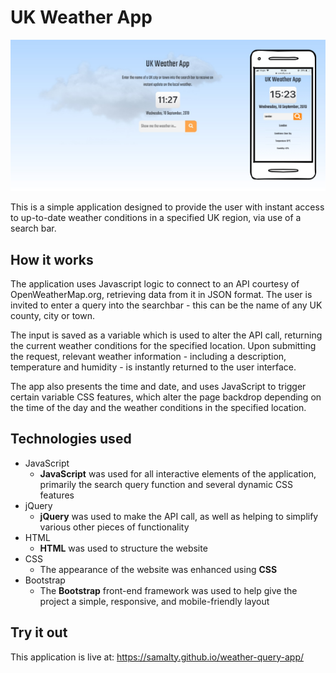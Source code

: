 # UK Weather App

![](static/weatherapp.PNG)

This is a simple application designed to provide the user with instant access to up-to-date 
weather conditions in a specified UK region, via use of a search bar.

## How it works

The application uses Javascript logic to connect to an API courtesy of OpenWeatherMap.org, 
retrieving data from it in JSON format. The user is invited to enter a query into the 
searchbar - this can be the name of any UK county, city or town. 

The input is saved as a variable which is used to alter the API call, returning the current 
weather conditions for the specified location. Upon submitting the request, relevant weather 
information - including a description, temperature and humidity - is instantly returned to 
the user interface.

The app also presents the time and date, and uses JavaScript to trigger certain variable CSS 
features, which alter the page backdrop depending on the time of the day and the weather 
conditions in the specified location.

## Technologies used

- JavaScript
	- **JavaScript** was used for all interactive elements of the application, primarily the 
	search query function and several dynamic CSS features
- jQuery
	- **jQuery** was used to make the API call, as well as helping to simplify various other pieces of functionality 
- HTML
    - **HTML** was used to structure the website
- CSS
    - The appearance of the website was enhanced using **CSS**
- Bootstrap
	- The **Bootstrap** front-end framework was used to help give the project a simple, responsive, and mobile-friendly layout

## Try it out

This application is live at: https://samalty.github.io/weather-query-app/
